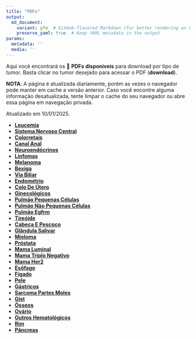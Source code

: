 ```yaml
---
title: "PDFs"
output: 
  md_document:
    variant: gfm  # GitHub-flavored Markdown (for better rendering on GitHub)
    preserve_yaml: true  # Keep YAML metadata in the output
params:
  metadata: ''
  media: ''
---
```


<script async src="https://scripts.simpleanalyticscdn.com/latest.js"></script>

Aqui você encontrará os 📝 **PDFs disponíveis** para download por tipo
de tumor. Basta clicar no tumor desejado para acessar o PDF
(**download**).

**NOTA**: A página é atualizada diariamente, porém as vezes o navegador
pode manter em cache a versão anterior. Caso você encontre alguma
informação desatualizada, tente limpar o cache do seu navegador ou abre
essa página em navegação privada.

Atualizado em 10/01/2025.

- [**Leucemia**](https://coeoralmeds-e768.restdb.io/media/6780c8eaf63b8048000cf263?download=true)
- [**Sistema Nervoso
  Central**](https://coeoralmeds-e768.restdb.io/media/6780c8ebf63b8048000cf266?download=true)
- [**Colorretais**](https://coeoralmeds-e768.restdb.io/media/6780c8edf63b8048000cf26d?download=true)
- [**Canal
  Anal**](https://coeoralmeds-e768.restdb.io/media/6780c8eef63b8048000cf26e?download=true)
- [**Neuroendócrinos**](https://coeoralmeds-e768.restdb.io/media/6780c8eff63b8048000cf270?download=true)
- [**Linfomas**](https://coeoralmeds-e768.restdb.io/media/6780c8f0f63b8048000cf272?download=true)
- [**Melanoma**](https://coeoralmeds-e768.restdb.io/media/6780c8f1f63b8048000cf274?download=true)
- [**Bexiga**](https://coeoralmeds-e768.restdb.io/media/6780c8f3f63b8048000cf276?download=true)
- [**Via
  Biliar**](https://coeoralmeds-e768.restdb.io/media/6780c8f4f63b8048000cf27b?download=true)
- [**Endométrio**](https://coeoralmeds-e768.restdb.io/media/6780c8f5f63b8048000cf27d?download=true)
- [**Colo De
  Útero**](https://coeoralmeds-e768.restdb.io/media/6780c8f6f63b8048000cf27f?download=true)
- [**Ginecológicos**](https://coeoralmeds-e768.restdb.io/media/6780c8f7f63b8048000cf281?download=true)
- [**Pulmão Pequenas
  Células**](https://coeoralmeds-e768.restdb.io/media/6780c8f8f63b8048000cf283?download=true)
- [**Pulmão Não Pequenas
  Células**](https://coeoralmeds-e768.restdb.io/media/6780c8faf63b8048000cf285?download=true)
- [**Pulmão
  Egfrm**](https://coeoralmeds-e768.restdb.io/media/6780c8fbf63b8048000cf287?download=true)
- [**Tireóide**](https://coeoralmeds-e768.restdb.io/media/6780c8fdf63b8048000cf28b?download=true)
- [**Cabeça E
  Pescoço**](https://coeoralmeds-e768.restdb.io/media/6780c8fef63b8048000cf28d?download=true)
- [**Glândula
  Salivar**](https://coeoralmeds-e768.restdb.io/media/6780c8fff63b8048000cf28f?download=true)
- [**Mieloma**](https://coeoralmeds-e768.restdb.io/media/6780c900f63b8048000cf291?download=true)
- [**Próstata**](https://coeoralmeds-e768.restdb.io/media/6780c901f63b8048000cf293?download=true)
- [**Mama
  Luminal**](https://coeoralmeds-e768.restdb.io/media/6780c903f63b8048000cf297?download=true)
- [**Mama Triplo
  Negativo**](https://coeoralmeds-e768.restdb.io/media/6780c904f63b8048000cf299?download=true)
- [**Mama
  Her2**](https://coeoralmeds-e768.restdb.io/media/6780c905f63b8048000cf29b?download=true)
- [**Esôfago**](https://coeoralmeds-e768.restdb.io/media/6780c906f63b8048000cf29d?download=true)
- [**Fígado**](https://coeoralmeds-e768.restdb.io/media/6780c908f63b8048000cf29f?download=true)
- [**Pele**](https://coeoralmeds-e768.restdb.io/media/6780c909f63b8048000cf2a1?download=true)
- [**Gástricos**](https://coeoralmeds-e768.restdb.io/media/6780c90af63b8048000cf2a3?download=true)
- [**Sarcoma Partes
  Moles**](https://coeoralmeds-e768.restdb.io/media/6780c90bf63b8048000cf2a5?download=true)
- [**Gist**](https://coeoralmeds-e768.restdb.io/media/6780c90cf63b8048000cf2a7?download=true)
- [**Ósseos**](https://coeoralmeds-e768.restdb.io/media/6780c90ef63b8048000cf2a9?download=true)
- [**Ovário**](https://coeoralmeds-e768.restdb.io/media/6780c90ff63b8048000cf2ab?download=true)
- [**Outros
  Hematológicos**](https://coeoralmeds-e768.restdb.io/media/6780c910f63b8048000cf2ad?download=true)
- [**Rim**](https://coeoralmeds-e768.restdb.io/media/6780c911f63b8048000cf2af?download=true)
- [**Pâncreas**](https://coeoralmeds-e768.restdb.io/media/6780c912f63b8048000cf2b1?download=true)
